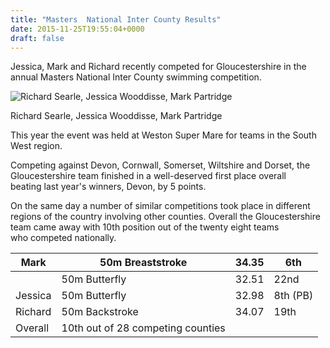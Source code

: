 ```yaml
---
title: "Masters  National Inter County Results"
date: 2015-11-25T19:55:04+0000
draft: false
---
```

Jessica, Mark and Richard recently competed for Gloucestershire in the annual Masters National Inter County swimming competition.

![Richard Searle, Jessica Wooddisse, Mark Partridge](/images/2015/11/richard-jessica-mark-pic-for-report-300x170.jpg)

 Richard Searle, Jessica Wooddisse, Mark Partridge



This year the event was held at Weston Super Mare for teams in the South West region.

Competing against Devon, Cornwall, Somerset, Wiltshire and Dorset, the Gloucestershire team finished in a well-deserved first place overall beating last year's winners, Devon, by 5 points.

On the same day a number of similar competitions took place in different regions of the country involving other counties. Overall the Gloucestershire team came away with 10th position out of the twenty eight teams who competed nationally.


| Mark |50m Breaststroke |34.35 |6th |
|---|---|---|---|
|  |50m Butterfly |32.51 |22nd |
| Jessica |50m Butterfly |32.98 |8th (PB) |
| Richard |50m Backstroke |34.07 |19th |
| Overall |10th out of 28 competing counties |

